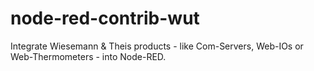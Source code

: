 # node-red-contrib-wut
Integrate Wiesemann &amp; Theis products - like Com-Servers, Web-IOs or Web-Thermometers - into Node-RED.
